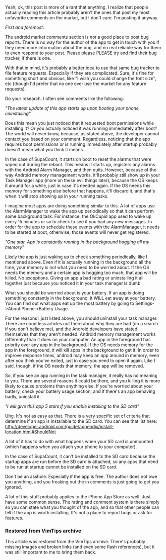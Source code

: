 <!-- :metadata:

title: Things you should know before posting your comment on the Android market
tags: Android
published: 2012-02-13T18:29:30-0700
summary:

Yeah, ok, this post is more of a rant that anything.   I realize that people
actually reading this article probably aren't the ones that post my most
unfavorite comments on the market, but I don't care.  I'm posting it anyway.

-->

Yeah, ok, this post is more of a rant that anything.   I realize that people
actually reading this article probably aren't the ones that post my most
unfavorite comments on the market, but I don't care.  I'm posting it anyway.

*First and foremost:*

The android market comments section is *not* a good place to post bug reports.
There is no way for the author of the app to get in touch with you if they need
more information about the bug, and no real reliable way for them to even
respond to your post.  Please please PLEASE try and find their bug tracker, if
there is one.

With that in mind, it's probably a better idea to use that same bug tracker to
file feature requests.  Especially if they are complicated.  Sure, it's fine
for something short and obvious, like "I wish you could change the font size",
etc (though I'd prefer that no one ever use the market for any feature
requests).

Do your research.  I often see comments like the following:

_*"The latest update of this app starts up upon booting your phone,
uninstalling"*_

Does this mean you just noticed that it requested boot permissions while
installing it?  Or you actually noticed it was running immediately after boot?
The world will never know, because, as stated above, the developer cannot
contact you based on your comment.  Regardless, noticing that the app requires
boot permissions or is running immediately after startup probably doesn't mean
what you think it means.

In the case of SupaCount, it starts on boot to reset the alarms that were wiped
out during the reboot.  This means it starts up, registers any alarms with the
Android Alarm Manager, and then quits.  However, because of the way Android
memory management works, it'll probably still show up in your Task Manager app
(more on these evil things later), because the OS keeps it around for a while,
just in case it's needed again.  If the OS needs this memory for something else
before that happens, it'll discard it, and that's when it will stop showing up
in your running tasks.

I imagine *most* apps are doing something similar to this.  A lot of apps use
the AlarmManager to wake the app up periodically so that it can perform some
background task.  For instance, the OkCupid app used to wake up every 15
minutes or so to check to see if you had any new messages.  In order for the
app to schedule these events with the AlarmManager, it needs to be started at
boot, otherwise, those events will never get registered.

_*"One star.  App is constantly running in the background hogging all my
memory"*_

Likely the app is just waking up to check something periodically, like I
mentioned above.  Even if it is actually running in the background all the
time, your memory is not what you need to be worried about.  If the OS needs
the memory and a certain app is hogging too much, that app will be killed.  No
exceptions.  Giving an app a bad rating or uninstalling it all together just
because you noticed it in your task manager is dumb.

What you should be worried about is your battery.  If an app is doing something
constantly in the background, it WILL eat away at your battery.  You can find
out what apps eat up the most battery by going to Settings->About
Phone->Battery Usage.

For the reasons I just listed above, you should uninstall your task manager.
There are countless articles out there about why they are bad (do a search if
you don't believe me), and the Android developers have stated themselves that
they aren't needed.  Android memory management works differently than it does
on your computer.  An app in the foreground has priority over any app in the
background.  If the OS needs memory for the app in the foreground, it will kill
apps in the background to get it.  In order to improve response times, android
may keep an app around in memory, even after you think you've exited, just in
case you need to open it again.  Like I said, though, if the OS needs that
memory, the app will be removed.

So, if you see an app running in the task manager, it really has no meaning to
you.  There are several reasons it could be there, and you killing it is more
likely to cause problems than anything else.  If you're worried about your
battery, check your battery usage section, and if there's an app behaving
badly, uninstall it.

_*"I will give this app 5 stars if you enable installing to the SD card"*_

Uhg.  It's not as easy as that.  There is a very specific set of criteria that
determine if an app is installable to the SD card.  You can see that list here:
http://developer.android.com/guide/appendix/install-location.html#ShouldNot

A lot of it has to do with what happens when your SD card is unmounted (which
happens when you attach your phone to your computer).

In the case of SupaCount, it can't be installed to the SD card because the
startup apps are run before the SD card is attached, so any apps that need to
be run at startup cannot be installed on the SD card.


Don't be an asshole.  Especially if the app is free.  The author does not owe
you anything, and you freaking out the in comments is just going to get you
ignored.


A lot of this stuff probably applies to the iPhone App Store as well.  Just
have some common sense.  The rating and comment system is there simply so you
can state what you thought of the app, and so that other people can tell if the
app is worth installing.  It's not a place to report bugs or ask for features.

<div class="restored-from-archive">
  <h3>Restored from VimTips archive</h3>
  <p>
  This article was restored from the VimTips archive. There's probably
  missing images and broken links (and even some flash references), but it
  was still important to me to bring them back.
  </p>
</div>
